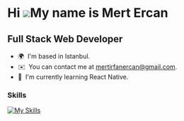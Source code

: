 Hi ![](https://user-images.githubusercontent.com/18350557/176309783-0785949b-9127-417c-8b55-ab5a4333674e.gif)My name is Mert Ercan
==================================================================================================================================
Full Stack Web Developer
-------------------------

* 🌍  I'm based in Istanbul.
* ✉️  You can contact me at [mertirfanercan@gmail.com](mailto:mertirfanercan@gmail.com).
* 🧠  I'm currently learning React Native.
<!--* 🖥️  See my portfolio at [https://mertercan.tech/] -->


### Skills


[![My Skills](https://skillicons.dev/icons?i=java,spring,hibernate,maven,js,ts,html,css,vue,nuxtjs,react,nextjs,redux,nodejs,express,nestjs,py,go,postgres,mysql,mongodb,docker,webpack,git,github,linux,idea)](https://skillicons.dev)


